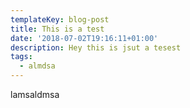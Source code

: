 ```yaml
---
templateKey: blog-post
title: This is a test
date: '2018-07-02T19:16:11+01:00'
description: Hey this is jsut a tesest
tags:
  - almdsa
---
```

lamsaldmsa
